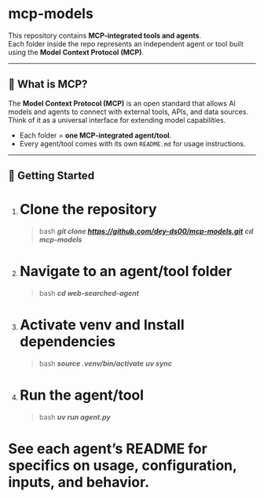 # mcp-models

This repository contains **MCP-integrated tools and agents**.  
Each folder inside the repo represents an independent agent or tool built using the **Model Context Protocol (MCP)**.

---

## 🔹 What is MCP?

The **Model Context Protocol (MCP)** is an open standard that allows AI models and agents to connect with external tools, APIs, and data sources.  
Think of it as a universal interface for extending model capabilities.



- Each folder = **one MCP-integrated agent/tool**.  
- Every agent/tool comes with its own `README.md` for usage instructions.  

---

## 🚀 Getting Started

1. # Clone the repository
   > bash
   ***git clone https://github.com/dey-ds00/mcp-models.git***
   ***cd mcp-models***
   
3. # Navigate to an agent/tool folder
   > bash
   ***cd web-searched-agent***
   
5. # Activate venv and Install dependencies
   > bash
   ***source .venv/bin/activate***
   ***uv sync***
   
7. # Run the agent/tool
   > bash
   ***uv run agent.py***


# See each agent’s README for specifics on usage, configuration, inputs, and behavior.


